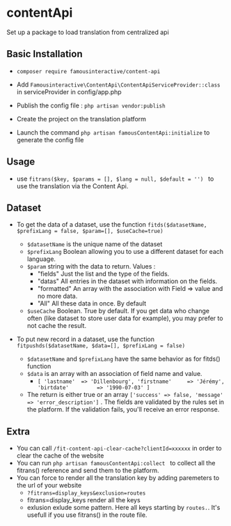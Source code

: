 # contentApi
Set up a package to load translation from centralized api

## Basic Installation

  - `composer require famousinteractive/content-api`
  
  - Add `Famousinteractive\ContentApi\ContentApiServiceProvider::class` in serviceProvider in config/app.php
    
  - Publish the config file : `php artisan vendor:publish` 
  
  - Create the project on the translation platform
  
  - Launch the command `php artisan famousContentApi:initialize` to generate the config file
  
## Usage
  
  - use `fitrans($key, $params = [], $lang = null, $default = '') ` to use the translation via the Content Api.
  
## Dataset

  - To get the data of a dataset, use the function `fitds($datasetName, $prefixLang = false, $param=[], $useCache=true)`
     * `$datasetName` is the unique name of the dataset
     * `$prefixLang`  Boolean allowing you to use a different dataset for each language.
     * `$param`   string with the data to return. Values :
        * "fields" Just the list and the type of the fields. 
        * "datas" All entries in the dataset with information on the fields.
        * "formatted" An array with the association with Field => value and no more data.
        * "All" All these data in once. By default
     * `$useCache` Boolean. True by default. If you get data who change often (like dataset to store user data for example), you may prefer to not cache the result.    

  - To put new record in a dataset, use the function `fitpushds($datasetName, $data=[], $prefixLang = false)`
     * `$datasetName` and `$prefixLang` have the same behavior as for fitds() function
     * `$data` is an array with an association of field name and value. 
        * `[
                'lastname'  => 'Dillenbourg',
                'firstname'     => 'Jérémy',
                'birtdate'         => '1990-07-03'
            ]`
     * The return is either true or an array `['success' => false, 'message' => 'error_description']` . The fields are validated by the rules set in the platform. If the validation fails, you'll receive an error response.
            
## Extra
  
  - You can call `/fit-content-api-clear-cache?clientId=xxxxxx` in order to clear the cache of the website     
  - You can run  `php artisan famousContentApi:collect ` to collect all the fitrans() reference and send them to the platform.    
  - You can force to render all the translation key by adding paremeters to the url of your website 
    * `?fitrans=display_keys&exclusion=routes`
    * fitrans=display_keys render all the keys
    * exlusion exlude some pattern. Here all keys starting by `routes.`. It's usefull if you use fitrans() in the route file.